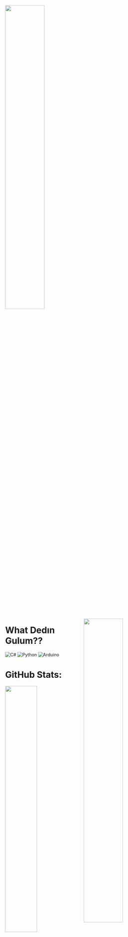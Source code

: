 # <img width="50%" src= "https://readme-typing-svg.demolab.com?font=Fira+Code&pause=1000&color=4a76fc&background=FF6AAA00&vCenter=false&multiline=true&width=435&height=30&lines=Neyğ+Shanchez%2C+Mii??+ ">
<img width="50%" align="right" src="https://count.getloli.com/get/@:ravzasanchez?theme=rule34">

#  What Dedın Gulum??
![C#](https://img.shields.io/badge/c%23-%23239120.svg?style=plastic&logo=c-sharp&logoColor=white) ![Python](https://img.shields.io/badge/python-3670A0?style=plastic&logo=python&logoColor=ffdd54) ![Arduino](https://img.shields.io/badge/-Arduino-00979D?style=plastic&logo=Arduino&logoColor=white)
#  GitHub Stats:
<img align="left" width="45%" src="https://github-readme-stats.vercel.app/api?username=ravzasanchez&show_icons=true&theme=react&hide_border=true&bg_color=0D1117">
<img align="left" width="45%" src="https://github-readme-streak-stats.herokuapp.com/?user=ravzasanchez&theme=black-ice&hide_border=true&stroke=0000&background=0D1117">
